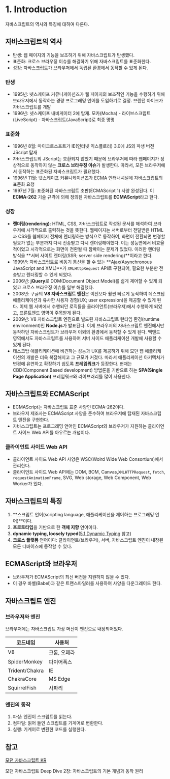 # 1. Introduction

자바스크립트의 역사와 특징에 대하여 다룬다.



## 자바스크립트의 역사

- 탄생: 웹 페이지의 기능을 보조하기 위해 자바스크립트가 탄생했다.
- 표준화: 크로스 브라우징 이슈를 해결하기 위해 자바스크립트를 표준화한다.
- 성장: 자바스크립트가 브라우저에서 독립된 환경에서 동작할 수 있게 된다.



### 탄생

- 1995년: 넷스케이프 커뮤니케이션즈가 웹 페이지의 보조적인 기능을 수행하기 위해 브라우저에서 동작하는 경량 프로그래밍 언어를 도입하기로 결정. 브렌던 아이크가 자바스크립트를 개발
- 1996년: 넷스케이프 내비게이터 2에 탑재. 모카(Mocha) - 라이브스크립트(LiveScript) - 자바스크립트(JavaScript)로 최종 명명



### 표준화

- 1996년 8월: 마이크로소프트가 IE(인터넷 익스플로러) 3.0에 JS의 파생 버전 JScript 탑재
- 자바스크립트외 JScript는 호환되지 않았기 때문에 브라우저에 따라 웹페이지가 정상적으로 동작하지 않는 **크로스 브라우징 이슈**가 발생한다. 따라서, 모든 브라우저에서 동작하는 표준화된 자바스크립트가 필요했다.
- 1996년 11월: 넷스케이프 커뮤니케이션즈가 ECMA 인터내셔널에 자바스크립트의 표준화 요청
- 1997년 7월: 표준화된 자바스크립트 초판(ECMAScript 1) 사양 완성된다. 이 **ECMA-262** 기술 규격에 의해 정의된 자바스크립트를 **ECMAScript**라고 한다.



### 성장

- **렌더링(rendering)**: HTML, CSS, 자바스크립트로 작성된 문서를 해석하여 브라우저에 시각적으로 출력하는 것을 뜻한다. 웹페이지는 서버로부터 전달받은 HTML과 CSS를 웹페이지 전체에 렌더링하는 방식으로 동작하여, 화면이 전환되면 변경할 필요가 없는 부분까지 다시 전송받고 다시 렌더링해야했다. 이는 성능면에서 비효율적이었고 시각적으로는 화면이 전환될 때 깜빡이는 문제가 있었다. 이러한 렌더링 방식을 **서버 사이트 렌더링(SSR; server side rendering)**이라고 한다.
- 1999년: 자바스크립트로 비동기 통신을 할 수 있는 **Ajax(Asynchronous JavaScript and XML)**가 `XMLHttpRequest` API로 구현되어, 필요한 부분만 전송받고 렌더링할 수 있게 되었다.
- 2006년: **jQuery**로 DOM(Document Object Model)를 쉽게 제어할 수 있게 되었고 크로스 브라우징 이슈를 일부 해결했다.
- 2008년: 구글의 **V8 자바스크립트 엔진**은 이전보다 훨씬 빠르게 동작하여 데스크탑 애플리케이션과 유사한 사용자 경험(UX; user expression)을 제공할 수 있게 된다. 이제 웹 서버에서 수행되던 로직들을 클라이언트(브라우저)에서 수행하게 되었고, 프론트엔드 영역이 주목받게 된다.
- 2009년: V8 자바스크립트 엔진으로 빌드된 자바스크립트 런타임 환경(runtime environment)인  **Node.js**가 발표된다. 이제 브라우저의 자바스크립트 엔진에서만 동작하던 자바스크립트가 브라우저 이외의 환경에서 동작할 수 있게 된다. 백엔드 영역에서도 자바스크립트를 사용하여 서버 사이드 애플리케이션 개발에 사용할 수 있게 된다.
- 데스크탑 애플리케이션에 비견하는 성능과 UX를 제공하기 위해 모던 웹 애플리케이션의 개발은 더욱 복잡해지고 그 규모가 커졌다. 따라서 애플리케이션 아키텍처가 변경에 유연하고 확장하기 쉽도록 **프레임워크**가 등장한다. 현재는 CBD(Component Based development) 방법론을 기반으로 하는 **SPA(Single Page Application)** 프레임워크와 라이브러리를 많이 사용한다.



## 자바스크립트와 ECMAScript

- ECMAScript는 자바스크립트 표준 사양인 ECMA-262이다.
- 브라우저 제조사는 ECMAScript 사양을 준수하여 브라우저에 탑재된 자바스크립트 엔진을 구현한다.
- 자바스크립트는 프로그래밍 언어인 ECMAScript와 브라우저가 지원하는 클라이언트 사이드 Web API를 아우르는 개념이다.



### 클라이언트 사이드 Web API

- 클라이언트 사이드 Web API 사양은 WSC(Wolrd Wide Web Consortium)에서 관리한다.
- 클라이언트 사이드 Web API에는 DOM, BOM, Canvas,`XMLHTTPRequest`, `fetch`, `requestAnimationFrame`, SVG, Web storage, Web Component, Web Worker가 있다.



## 자바스크립트의 특징

1. **스크립트 언어(scripting language, 애플리케이션을 제어하는 프로그래밍 언어)**이다.
2. **프로토타입**을 기반으로 한 **객체 지향** 언어이다.
3. **dynamic typing, loosely typed**([5.1 Dynamic Typing](https://github.com/leegwae/study-javascript/blob/main/05.%20Data%20Types.md#51-dynamic-typing) 참고)
4. **크로스 플랫폼** 언어이다: 클라이언트(브라우저), 서버, 자바스크립트 엔진이 내장된 모든 디바이스에 동작할 수 있다.



## ECMAScript와 브라우저

- 브라우저가 ECMAScript의 최신 버전을 지원하지 않을 수 있다.
- 이 경우 바벨(Babel)과 같은 트랜스파일러를 사용하여 사양을 다운그레이드 한다.



## 자바스크립트 엔진

### 브라우저와 엔진

브라우저에는 자바스크립트 가상 머신이 엔진으로 내장되어있다.

| 코드네임       | 사용처       |
| -------------- | ------------ |
| V8             | 크롬, 오페라 |
| SpiderMonkey   | 파이어폭스   |
| Trident/Chakra | IE           |
| ChakraCore     | MS Edge      |
| SquirrelFish   | 사파리       |



### 엔진의 동작

1. 파싱: 엔진이 스크립트를 읽는다.
2. 컴파일: 읽어 들인 스크립트를 기계어로 변환한다.
3. 실행: 기계어로 변환한 코드를 실행한다.



## 참고

[모던 자바스크립트 KR](https://ko.javascript.info/intro)

모던 자바스크립트 Deep Dive 2장: 자바스크립트의 기본 개념과 동작 원리